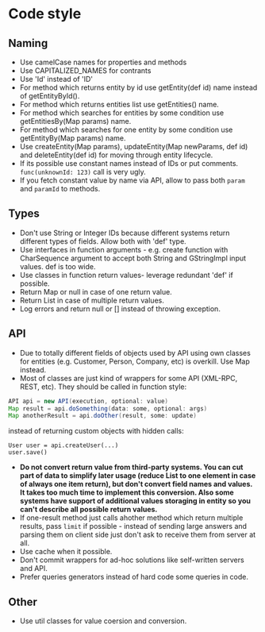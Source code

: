 # Code style
## Naming
* Use camelCase names for properties and methods
* Use CAPITALIZED_NAMES for contrants
* Use 'Id' instead of 'ID'
* For method which returns entity by id use getEntity(def id) name instead of getEntityById().
* For method which returns entities list use getEntities() name.
* For method which searches for entities by some condition use getEntitiesBy(Map params) name.
* For method which searches for one entity by some condition use getEntityBy(Map params) name.
* Use createEntity(Map params), updateEntity(Map newParams, def id) and deleteEntity(def id) for moving through entity lifecycle.
* If its possible use constant names instead of IDs or put comments. `func(unknownId: 123)` call is very ugly.
* If you fetch constant value by name via API, allow to pass both `param` and `paramId` to methods.

## Types
* Don't use String or Integer IDs because different systems return different types of fields. Allow both with 'def' type.
* Use interfaces in function arguments - e.g. create function with CharSequence argument to accept both String and GStringImpl input values. def is too wide.
* Use classes in function return values- leverage redundant 'def' if possible.
* Return Map or null in case of one return value.
* Return List in case of multiple return values.
* Log errors and return null or [] instead of throwing exception.

## API
* Due to totally different fields of objects used by API using own classes for entities (e.g. Customer, Person, Company, etc) is overkill. Use Map instead.
* Most of classes are just kind of wrappers for some API (XML-RPC, REST, etc). They should be called in function style:
```groovy
API api = new API(execution, optional: value)
Map result = api.doSomething(data: some, optional: args)
Map anotherResult = api.doOther(result, some: update)
```
instead of returning custom objects with hidden calls:
```
User user = api.createUser(...)
user.save()
```
* **Do not convert return value from third-party systems. You can cut part of data to simplify later usage (reduce List to one element in case of always one item return), but don't convert field names and values. It takes too much time to implement this conversion. Also some systems have support of additional values storaging in entity so you can't describe all possible return values.**
* If one-result method just calls ahother method which return multiple results, pass `limit` if possible - instead of sending large answers and parsing them on client side just don't ask to receive them from server at all.
* Use cache when it possible.
* Don't commit wrappers for ad-hoc solutions like self-written servers and API.
* Prefer queries generators instead of hard code some queries in code.

## Other
* Use util classes for value coersion and conversion.
